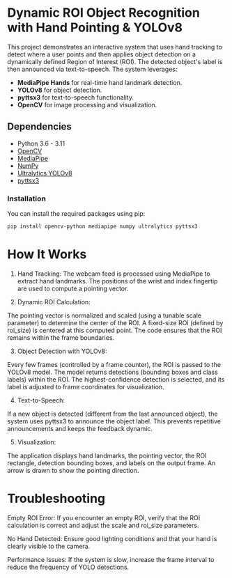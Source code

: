 
# Dynamic ROI Object Recognition with Hand Pointing & YOLOv8

This project demonstrates an interactive system that uses hand tracking to detect where a user points and then applies object detection on a dynamically defined Region of Interest (ROI). The detected object's label is then announced via text-to-speech. The system leverages:

- **MediaPipe Hands** for real-time hand landmark detection.
- **YOLOv8** for object detection.
- **pyttsx3** for text-to-speech functionality.
- **OpenCV** for image processing and visualization.


## Dependencies

- Python 3.6 - 3.11
- [OpenCV](https://opencv.org/)
- [MediaPipe](https://mediapipe.dev/)
- [NumPy](https://numpy.org/)
- [Ultralytics YOLOv8](https://github.com/ultralytics/ultralytics)
- [pyttsx3](https://pyttsx3.readthedocs.io/)

### Installation

You can install the required packages using pip:

```bash
pip install opencv-python mediapipe numpy ultralytics pyttsx3
```

# How It Works
1. Hand Tracking:
The webcam feed is processed using MediaPipe to extract hand landmarks. The positions of the wrist and index fingertip are used to compute a pointing vector.

2. Dynamic ROI Calculation:

The pointing vector is normalized and scaled (using a tunable scale parameter) to determine the center of the ROI.
A fixed-size ROI (defined by roi_size) is centered at this computed point.
The code ensures that the ROI remains within the frame boundaries.

3. Object Detection with YOLOv8:

Every few frames (controlled by a frame counter), the ROI is passed to the YOLOv8 model.
The model returns detections (bounding boxes and class labels) within the ROI.
The highest-confidence detection is selected, and its label is adjusted to frame coordinates for visualization.

4. Text-to-Speech:

If a new object is detected (different from the last announced object), the system uses pyttsx3 to announce the object label.
This prevents repetitive announcements and keeps the feedback dynamic.

5. Visualization:

The application displays hand landmarks, the pointing vector, the ROI rectangle, detection bounding boxes, and labels on the output frame.
An arrow is drawn to show the pointing direction.


# Troubleshooting
Empty ROI Error:
If you encounter an empty ROI, verify that the ROI calculation is correct and adjust the scale and roi_size parameters.

No Hand Detected:
Ensure good lighting conditions and that your hand is clearly visible to the camera.

Performance Issues:
If the system is slow, increase the frame interval to reduce the frequency of YOLO detections.

